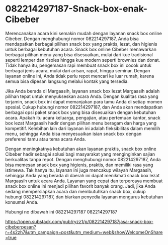 # 082214297187-Snack-box-enak-Cibeber
Merencanakan acara kini semakin mudah dengan layanan snack box online Cibeber. Dengan menghubungi nomor 082214297187, Anda bisa mendapatkan berbagai pilihan snack box yang praktis, lezat, dan higienis untuk berbagai kebutuhan acara. Snack box online Cibeber menawarkan berbagai pilihan menu yang bisa disesuaikan, mulai dari kue tradisional seperti lemper dan risoles hingga kue modern seperti brownies dan donat. Tidak hanya itu, pengemasan rapi membuat snack box ini cocok untuk berbagai jenis acara, mulai dari arisan, rapat, hingga seminar. Dengan layanan online ini, Anda tidak perlu repot mencari ke luar rumah, karena semua bisa dipesan langsung melalui kontak yang tersedia.

Jika Anda berada di Margaasih, layanan snack box lezat Margaasih adalah pilihan tepat untuk menyukseskan acara Anda. Dengan kualitas rasa yang terjamin, snack box ini dapat memanjakan para tamu Anda di setiap momen spesial. Cukup hubungi nomor 082214297187, dan Anda akan mendapatkan berbagai opsi paket snack box yang bisa disesuaikan dengan kebutuhan acara. Apakah itu acara keluarga, pengajian, atau pertemuan kantor, snack box lezat Margaasih hadir dengan pilihan menu beragam dan harga yang kompetitif. Kelebihan lain dari layanan ini adalah fleksibilitas dalam memilih menu, sehingga Anda bisa menyesuaikan isian snack box dengan preferensi tamu atau tema acara Anda.

Dengan meningkatnya kebutuhan akan layanan praktis, snack box online Cibeber hadir sebagai solusi bagi masyarakat yang menginginkan sajian berkualitas tanpa repot. Dengan menghubungi nomor 082214297187, Anda bisa memesan snack box yang higienis, praktis, dan memiliki rasa yang istimewa. Tak hanya itu, layanan ini juga mencakup wilayah Margaasih, sehingga Anda yang berada di daerah ini dapat menikmati snack box lezat Margaasih untuk acara Anda. Layanan yang cepat dan terpercaya membuat snack box online ini menjadi pilihan favorit banyak orang. Jadi, jika Anda sedang mempersiapkan acara dan membutuhkan snack box, cukup hubungi 082214297187, dan biarkan penyedia layanan mengurus kebutuhan konsumsi Anda.

Hubungi no dibawah ini
082214297187
082214297187

https://open.substack.com/pub/ryzz1/p/082214297187jasa-snack-box-cibeberpesan?r=4s2zh7&utm_campaign=post&utm_medium=web&showWelcomeOnShare=true

